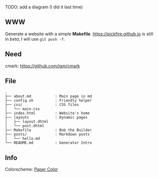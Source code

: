 TODO: add a diagram (I did it last time)

WWW
---
Generate a website with a simple **Makefile**. https://pickfire.github.io is still in *beta*, I will use `git push -f`.

Need
----
cmark: https://github.com/jgm/cmark

File
----
    .
    ├── about.md           : Main page in md
    ├── config.sh          : Friendly helper
    ├── css/               : CSS files
    │   └── main.css
    ├── index.html         : Website's home
    ├── layouts            : Dynamic pages
    │   ├── layout.dhtml
    │   └── post.dhtml
    ├── Makefile           : Bob the Builder
    ├── posts/             : Markdown posts
    │   └── hello.md
    └── README.md          : Generator Intro

Info
----
Colorscheme: [Paper Color](https://github.com/NLKNguyen/papercolor-theme)
